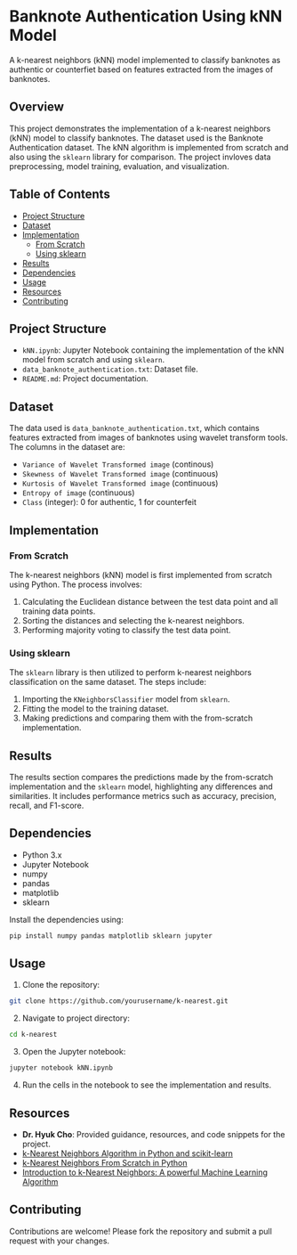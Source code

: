 # Banknote Authentication Using kNN Model

A k-nearest neighbors (kNN) model implemented to classify banknotes as authentic or counterfiet based on features extracted from the images of banknotes.

## Overview

This project demonstrates the implementation of a k-nearest neighbors (kNN) model to classify banknotes. The dataset used is the Banknote Authentication dataset. The kNN algorithm is implemented from scratch and also using the `sklearn` library for comparison. The project invloves data preprocessing, model training, evaluation, and visualization.

## Table of Contents

- [Project Structure](#project-structure)
- [Dataset](#dataset)
- [Implementation](#implementation)
  - [From Scratch](#from-scratch)
  - [Using sklearn](#using-sklearn)
- [Results](#results)
- [Dependencies](#dependencies)
- [Usage](#usage)
- [Resources](#resources)
- [Contributing](#contributing)

## Project Structure

- `kNN.ipynb`: Jupyter Notebook containing the implementation of the kNN model from scratch and using `sklearn`.
- `data_banknote_authentication.txt`: Dataset file.
- `README.md`: Project documentation.

## Dataset

The data used is `data_banknote_authentication.txt`, which contains features extracted from images of banknotes using wavelet transform tools. The columns in the dataset are:
- `Variance of Wavelet Transformed image` (continous)
- `Skewness of Wavelet Transformed image` (continuous)
- `Kurtosis of Wavelet Transformed image` (continuous)
- `Entropy of image` (continuous)
- `Class` (integer): 0 for authentic, 1 for counterfeit

## Implementation

### From Scratch 

The k-nearest neighbors (kNN) model is first implemented from scratch using Python. The process involves:
1. Calculating the Euclidean distance between the test data point and all training data points.
2. Sorting the distances and selecting the k-nearest neighbors.
3. Performing majority voting to classify the test data point.

### Using sklearn

The `sklearn` library is then utilized to perform k-nearest neighbors classification on the same dataset. The steps include:
1. Importing the `KNeighborsClassifier` model from `sklearn`.
2. Fitting the model to the training dataset.
3. Making predictions and comparing them with the from-scratch implementation.

## Results

The results section compares the predictions made by the from-scratch implementation and the `sklearn` model, highlighting any differences and similarities. It includes performance metrics such as accuracy, precision, recall, and F1-score.

## Dependencies

- Python 3.x
- Jupyter Notebook
- numpy
- pandas
- matplotlib
- sklearn

Install the dependencies using:
```bash
pip install numpy pandas matplotlib sklearn jupyter
```

## Usage 

1. Clone the repository:

```bash
git clone https://github.com/yourusername/k-nearest.git
```

2. Navigate to project directory:

```bash
cd k-nearest
```

3. Open the Jupyter notebook:

```bash
jupyter notebook kNN.ipynb
```

4. Run the cells in the notebook to see the implementation and results.

## Resources

- **Dr. Hyuk Cho**: Provided guidance, resources, and code snippets for the project.
- [k-Nearest Neighbors Algorithm in Python and scikit-learn](https://realpython.com/knn-python/)
- [k-Nearest Neighbors From Scratch in Python](https://machinelearningmastery.com/tutorial-to-implement-k-nearest-neighbors-in-python-from-scratch/
)
- [Introduction to k-Nearest Neighbors: A powerful Machine Learning Algorithm](https://towardsdatascience.com/introduction-to-k-nearest-neighbors-3b534bb11d26)


## Contributing 

Contributions are welcome! Please fork the repository and submit a pull request with your changes. 